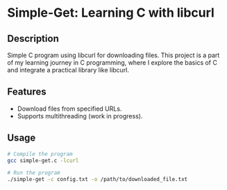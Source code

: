 # Simple-Get: Learning C with libcurl

## Description
Simple C program using libcurl for downloading files. This project is a part of my learning journey in C programming, where I explore the basics of C and integrate a practical library like libcurl.

## Features
- Download files from specified URLs.
- Supports multithreading (work in progress).

## Usage
```bash
# Compile the program
gcc simple-get.c -lcurl

# Run the program
./simple-get -c config.txt -o /path/to/downloaded_file.txt



